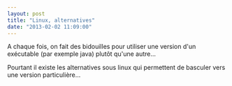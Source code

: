 ```yaml
---
layout: post
title: "Linux, alternatives"
date: "2013-02-02 11:09:00"
---
```

A chaque fois, on fait des bidouilles pour utiliser une version d'un exécutable (par exemple java) plutôt qu'une autre...

Pourtant il existe les alternatives sous linux qui permettent de basculer vers une version particulière...

<script src="http://pastebin.com/embed_js.php?i=07yFvBaM"></script>

<div style="height: 0; overflow: hidden;">update-alternatives config java install
</div>
